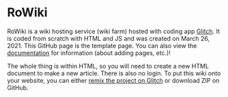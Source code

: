 # RoWiki
RoWiki is a wiki hosting service (wiki farm) hosted with coding app [Glitch](https://glitch.com). It is coded from scratch with HTML and JS and was created on March 26, 2021. This GitHub page is the template page. You can also view the [documentation](https://rowiki-doc.glitch.me) for information (about adding pages, etc.)!

The whole thing is within HTML, so you will need to create a new HTML document to make a new article. There is also no login. To put this wiki onto your website, you can either [remix the project on Glitch](https://rowiki.glitch.me) or download ZIP on GitHub.
